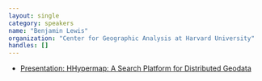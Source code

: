 ```yaml
---
layout: single
category: speakers
name: "Benjamin Lewis"
organization: "Center for Geographic Analysis at Harvard University"
handles: []
---
```

- [Presentation: HHypermap: A Search Platform for Distributed Geodata](https://drive.google.com/open?id=0B67R4TFPFTKqRmlHNHhCWnZvbGs)
